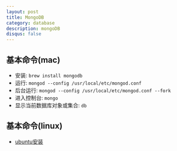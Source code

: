 ```yaml
---
layout: post
title: MongoDB
category: database
description: mongoDB
disqus: false
---
```


## 基本命令(mac)

* 安装: `brew install mongodb`
* 运行: `mongod --config /usr/local/etc/mongod.conf`
* 后台运行: `mongod --config /usr/local/etc/mongod.conf --fork`
* 进入控制台: `mongo`
* 显示当前数据库对象或集合:  `db`

## 基本命令(linux)

* [ubuntu安装](https://docs.mongodb.org/manual/tutorial/install-mongodb-on-ubuntu/)